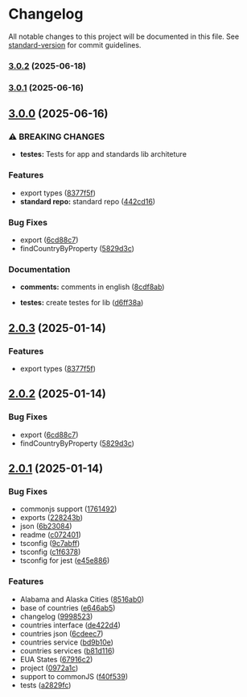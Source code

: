 # Changelog

All notable changes to this project will be documented in this file. See [standard-version](https://github.com/conventional-changelog/standard-version) for commit guidelines.

### [3.0.2](https://github.com/brmorillo/global-locations/compare/v3.0.1...v3.0.2) (2025-06-18)

### [3.0.1](https://github.com/brmorillo/global-locations/compare/v3.0.0...v3.0.1) (2025-06-16)

## [3.0.0](https://github.com/brmorillo/global-locations/compare/v2.0.1...v3.0.0) (2025-06-16)


### ⚠ BREAKING CHANGES

* **testes:** Tests for app and standards lib architeture

### Features

* export types ([8377f5f](https://github.com/brmorillo/global-locations/commit/8377f5f21f7e6dd24a8bfbb3ca32965ec62b3770))
* **standard repo:** standard repo ([442cd16](https://github.com/brmorillo/global-locations/commit/442cd16cbbe3d7e0ad4ba00ae3453da00a87b840))


### Bug Fixes

* export ([6cd88c7](https://github.com/brmorillo/global-locations/commit/6cd88c7aae2ecc03ae689761d6170ca0b48bb800))
* findCountryByProperty ([5829d3c](https://github.com/brmorillo/global-locations/commit/5829d3ce401b8ef50fe65eeb5b0deeed3347ced2))


### Documentation

* **comments:** comments in english ([8cdf8ab](https://github.com/brmorillo/global-locations/commit/8cdf8ab8bbb3be0a8265db56c80b16182c3f8e63))


* **testes:** create testes for lib ([d6ff38a](https://github.com/brmorillo/global-locations/commit/d6ff38a61981bb2feab15c5e60208199f2543723))

## [2.0.3](https://github.com/brmorillo/util/compare/v2.0.2...v2.0.3) (2025-01-14)


### Features

* export types ([8377f5f](https://github.com/brmorillo/util/commit/8377f5f21f7e6dd24a8bfbb3ca32965ec62b3770))



## [2.0.2](https://github.com/brmorillo/util/compare/v2.0.1...v2.0.2) (2025-01-14)


### Bug Fixes

* export ([6cd88c7](https://github.com/brmorillo/util/commit/6cd88c7aae2ecc03ae689761d6170ca0b48bb800))
* findCountryByProperty ([5829d3c](https://github.com/brmorillo/util/commit/5829d3ce401b8ef50fe65eeb5b0deeed3347ced2))



## [2.0.1](https://github.com/brmorillo/util/compare/v1.1.0...v2.0.1) (2025-01-14)


### Bug Fixes

* commonjs support ([1761492](https://github.com/brmorillo/util/commit/1761492f3bf0621847b4cf29f366a11f60b22724))
* exports ([228243b](https://github.com/brmorillo/util/commit/228243be821861a27cab0e4e48c58531fd02f163))
* json ([6b23084](https://github.com/brmorillo/util/commit/6b2308456d9155a488b8fba254d597044195f220))
* readme ([c072401](https://github.com/brmorillo/util/commit/c072401e2b2ba85abf8dc1ede6196a842dbc95e4))
* tsconfig ([9c7abff](https://github.com/brmorillo/util/commit/9c7abff72361c4c726517df409ab5510b4c10254))
* tsconfig ([c1f6378](https://github.com/brmorillo/util/commit/c1f637821a141cbe5c4d4282091db6f57ed9fe4a))
* tsconfig for jest ([e45e886](https://github.com/brmorillo/util/commit/e45e8868ee904fb06005933c0a8251e270218b81))


### Features

* Alabama and Alaska Cities ([8516ab0](https://github.com/brmorillo/util/commit/8516ab030f03b4608eaf7b113a5510dad780f578))
* base of countries ([e646ab5](https://github.com/brmorillo/util/commit/e646ab5979e5c0db459f084aefa1583cbacc6205))
* changelog ([9998523](https://github.com/brmorillo/util/commit/9998523dabc588b34433d1e9aa8b55be8993806c))
* countries interface ([de422d4](https://github.com/brmorillo/util/commit/de422d400a8b4b33075fd014c46d0e7900a6856d))
* countries json ([6cdeec7](https://github.com/brmorillo/util/commit/6cdeec7bcb6dd41159b0a407791ec49c039c18e0))
* countries service ([bd9b10e](https://github.com/brmorillo/util/commit/bd9b10ed8c458695d54329d3a99ca6379621f229))
* countries services ([b81d116](https://github.com/brmorillo/util/commit/b81d116777e4e74a7d36b12d26e729a24a4cdf0a))
* EUA States ([67916c2](https://github.com/brmorillo/util/commit/67916c2b2db3f14977039385e5aa3483bc970c5a))
* project ([0972a1c](https://github.com/brmorillo/util/commit/0972a1c31a7893cc8c1699b1627ff33fe2278a80))
* support to commonJS ([f40f539](https://github.com/brmorillo/util/commit/f40f539a7cd0e4e85f38208599acd87242cbc0a8))
* tests ([a2829fc](https://github.com/brmorillo/util/commit/a2829fc4e8aa3c1849afe19bf6589d2acefed7eb))



